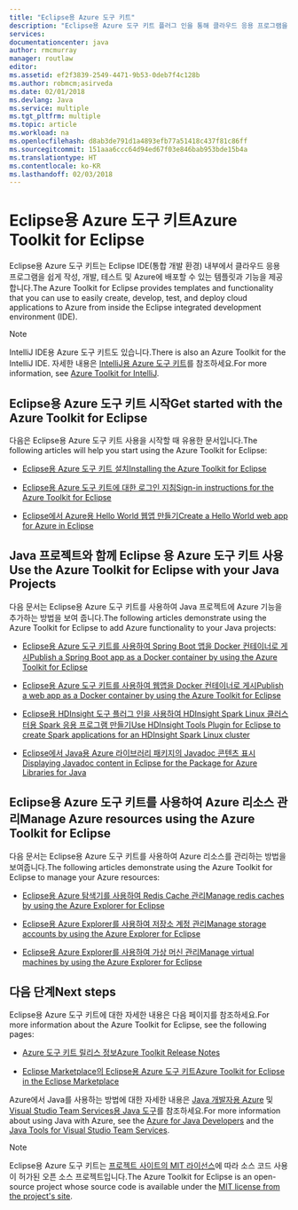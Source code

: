 ```yaml
---
title: "Eclipse용 Azure 도구 키트"
description: "Eclipse용 Azure 도구 키트 플러그 인을 통해 클라우드 응용 프로그램을 만들어 Azure에 배포하는 방법에 대해 알아봅니다."
services: 
documentationcenter: java
author: rmcmurray
manager: routlaw
editor: 
ms.assetid: ef2f3839-2549-4471-9b53-0deb7f4c128b
ms.author: robmcm;asirveda
ms.date: 02/01/2018
ms.devlang: Java
ms.service: multiple
ms.tgt_pltfrm: multiple
ms.topic: article
ms.workload: na
ms.openlocfilehash: d8ab3de791d1a4893efb77a51418c437f81c86ff
ms.sourcegitcommit: 151aaa6ccc64d94ed67f03e846bab953bde15b4a
ms.translationtype: HT
ms.contentlocale: ko-KR
ms.lasthandoff: 02/03/2018
---
```

# <a name="azure-toolkit-for-eclipse"></a><span data-ttu-id="f95e8-103">Eclipse용 Azure 도구 키트</span><span class="sxs-lookup"><span data-stu-id="f95e8-103">Azure Toolkit for Eclipse</span></span>

<span data-ttu-id="f95e8-104">Eclipse용 Azure 도구 키트는 Eclipse IDE(통합 개발 환경) 내부에서 클라우드 응용 프로그램을 쉽게 작성, 개발, 테스트 및 Azure에 배포할 수 있는 템플릿과 기능을 제공합니다.</span><span class="sxs-lookup"><span data-stu-id="f95e8-104">The Azure Toolkit for Eclipse provides templates and functionality that you can use to easily create, develop, test, and deploy cloud applications to Azure from inside the Eclipse integrated development environment (IDE).</span></span>

> [!NOTE]
> 
> <span data-ttu-id="f95e8-105">IntelliJ IDE용 Azure 도구 키트도 있습니다.</span><span class="sxs-lookup"><span data-stu-id="f95e8-105">There is also an Azure Toolkit for the IntelliJ IDE.</span></span> <span data-ttu-id="f95e8-106">자세한 내용은 [IntelliJ용 Azure 도구 키트](../intellij/azure-toolkit-for-intellij.md)를 참조하세요.</span><span class="sxs-lookup"><span data-stu-id="f95e8-106">For more information, see [Azure Toolkit for IntelliJ](../intellij/azure-toolkit-for-intellij.md).</span></span>
> 

## <a name="get-started-with-the-azure-toolkit-for-eclipse"></a><span data-ttu-id="f95e8-107">Eclipse용 Azure 도구 키트 시작</span><span class="sxs-lookup"><span data-stu-id="f95e8-107">Get started with the Azure Toolkit for Eclipse</span></span>
<span data-ttu-id="f95e8-108">다음은 Eclipse용 Azure 도구 키트 사용을 시작할 때 유용한 문서입니다.</span><span class="sxs-lookup"><span data-stu-id="f95e8-108">The following articles will help you start using the Azure Toolkit for Eclipse:</span></span>

* [<span data-ttu-id="f95e8-109">Eclipse용 Azure 도구 키트 설치</span><span class="sxs-lookup"><span data-stu-id="f95e8-109">Installing the Azure Toolkit for Eclipse</span></span>](azure-toolkit-for-eclipse-installation.md)

* [<span data-ttu-id="f95e8-110">Eclipse용 Azure 도구 키트에 대한 로그인 지침</span><span class="sxs-lookup"><span data-stu-id="f95e8-110">Sign-in instructions for the Azure Toolkit for Eclipse</span></span>](azure-toolkit-for-eclipse-sign-in-instructions.md)

* [<span data-ttu-id="f95e8-111">Eclipse에서 Azure용 Hello World 웹앱 만들기</span><span class="sxs-lookup"><span data-stu-id="f95e8-111">Create a Hello World web app for Azure in Eclipse</span></span>](azure-toolkit-for-eclipse-create-hello-world-web-app.md)

## <a name="use-the-azure-toolkit-for-eclipse-with-your-java-projects"></a><span data-ttu-id="f95e8-112">Java 프로젝트와 함께 Eclipse 용 Azure 도구 키트 사용</span><span class="sxs-lookup"><span data-stu-id="f95e8-112">Use the Azure Toolkit for Eclipse with your Java Projects</span></span>
<span data-ttu-id="f95e8-113">다음 문서는 Eclipse용 Azure 도구 키트를 사용하여 Java 프로젝트에 Azure 기능을 추가하는 방법을 보여 줍니다.</span><span class="sxs-lookup"><span data-stu-id="f95e8-113">The following articles demonstrate using the Azure Toolkit for Eclipse to add Azure functionality to your Java projects:</span></span>

* [<span data-ttu-id="f95e8-114">Eclipse용 Azure 도구 키트를 사용하여 Spring Boot 앱을 Docker 컨테이너로 게시</span><span class="sxs-lookup"><span data-stu-id="f95e8-114">Publish a Spring Boot app as a Docker container by using the Azure Toolkit for Eclipse</span></span>](azure-toolkit-for-eclipse-publish-spring-boot-docker-app.md)

* [<span data-ttu-id="f95e8-115">Eclipse용 Azure 도구 키트를 사용하여 웹앱을 Docker 컨테이너로 게시</span><span class="sxs-lookup"><span data-stu-id="f95e8-115">Publish a web app as a Docker container by using the Azure Toolkit for Eclipse</span></span>](azure-toolkit-for-eclipse-publish-as-docker-container.md)

* [<span data-ttu-id="f95e8-116">Eclipse용 HDInsight 도구 플러그 인을 사용하여 HDInsight Spark Linux 클러스터용 Spark 응용 프로그램 만들기</span><span class="sxs-lookup"><span data-stu-id="f95e8-116">Use HDInsight Tools Plugin for Eclipse to create Spark applications for an HDInsight Spark Linux cluster</span></span>](/azure/hdinsight/hdinsight-apache-spark-eclipse-tool-plugin)

* [<span data-ttu-id="f95e8-117">Eclipse에서 Java용 Azure 라이브러리 패키지의 Javadoc 콘텐츠 표시</span><span class="sxs-lookup"><span data-stu-id="f95e8-117">Displaying Javadoc content in Eclipse for the Package for Azure Libraries for Java</span></span>](azure-toolkit-for-eclipse-displaying-javadoc-content-for-azure-libraries.md)

## <a name="manage-azure-resources-using-the-azure-toolkit-for-eclipse"></a><span data-ttu-id="f95e8-118">Eclipse용 Azure 도구 키트를 사용하여 Azure 리소스 관리</span><span class="sxs-lookup"><span data-stu-id="f95e8-118">Manage Azure resources using the Azure Toolkit for Eclipse</span></span>
<span data-ttu-id="f95e8-119">다음 문서는 Eclipse용 Azure 도구 키트를 사용하여 Azure 리소스를 관리하는 방법을 보여줍니다.</span><span class="sxs-lookup"><span data-stu-id="f95e8-119">The following articles demonstrate using the Azure Toolkit for Eclipse to manage your Azure resources:</span></span>

* [<span data-ttu-id="f95e8-120">Eclipse용 Azure 탐색기를 사용하여 Redis Cache 관리</span><span class="sxs-lookup"><span data-stu-id="f95e8-120">Manage redis caches by using the Azure Explorer for Eclipse</span></span>](azure-toolkit-for-eclipse-managing-redis-caches-using-azure-explorer.md)

* [<span data-ttu-id="f95e8-121">Eclipse용 Azure Explorer를 사용하여 저장소 계정 관리</span><span class="sxs-lookup"><span data-stu-id="f95e8-121">Manage storage accounts by using the Azure Explorer for Eclipse</span></span>](azure-toolkit-for-eclipse-managing-storage-accounts-using-azure-explorer.md)

* [<span data-ttu-id="f95e8-122">Eclipse용 Azure Explorer를 사용하여 가상 머신 관리</span><span class="sxs-lookup"><span data-stu-id="f95e8-122">Manage virtual machines by using the Azure Explorer for Eclipse</span></span>](azure-toolkit-for-eclipse-managing-virtual-machines-using-azure-explorer.md)

## <a name="next-steps"></a><span data-ttu-id="f95e8-123">다음 단계</span><span class="sxs-lookup"><span data-stu-id="f95e8-123">Next steps</span></span>

<span data-ttu-id="f95e8-124">Eclipse용 Azure 도구 키트에 대한 자세한 내용은 다음 페이지를 참조하세요.</span><span class="sxs-lookup"><span data-stu-id="f95e8-124">For more information about the Azure Toolkit for Eclipse, see the following pages:</span></span>

* [<span data-ttu-id="f95e8-125">Azure 도구 키트 릴리스 정보</span><span class="sxs-lookup"><span data-stu-id="f95e8-125">Azure Toolkit Release Notes</span></span>](https://github.com/Microsoft/azure-tools-for-java/releases)

* [<span data-ttu-id="f95e8-126">Eclipse Marketplace의 Eclipse용 Azure 도구 키트</span><span class="sxs-lookup"><span data-stu-id="f95e8-126">Azure Toolkit for Eclipse in the Eclipse Marketplace</span></span>](http://marketplace.eclipse.org/content/azure-toolkit-eclipse)

<span data-ttu-id="f95e8-127">Azure에서 Java를 사용하는 방법에 대한 자세한 내용은 [Java 개발자용 Azure](https://docs.microsoft.com/java/azure/) 및 [Visual Studio Team Services용 Java 도구](https://java.visualstudio.com/)를 참조하세요.</span><span class="sxs-lookup"><span data-stu-id="f95e8-127">For more information about using Java with Azure, see the [Azure for Java Developers](https://docs.microsoft.com/java/azure/) and the [Java Tools for Visual Studio Team Services](https://java.visualstudio.com/).</span></span>

<!-- [!INCLUDE [azure-toolkit-for-eclipse-additional-resources](../includes/azure-toolkit-for-eclipse-additional-resources.md)] -->

> [!NOTE]
> 
> <span data-ttu-id="f95e8-128">Eclipse용 Azure 도구 키트는 [프로젝트 사이트의 MIT 라이선스](https://github.com/microsoft/azure-tools-for-java)에 따라 소스 코드 사용이 허가된 오픈 소스 프로젝트입니다.</span><span class="sxs-lookup"><span data-stu-id="f95e8-128">The Azure Toolkit for Eclipse is an open-source project whose source code is available under the [MIT license from the project's site](https://github.com/microsoft/azure-tools-for-java).</span></span>
> 

<!-- URL List -->

[Azure for Java Developers]: https://docs.microsoft.com/java/azure
[Java Tools for Visual Studio Team Services]: https://java.visualstudio.com/

<!-- Temporarily Deprecated URLs -->

<!-- [Deploying large deployments](azure-toolkit-for-eclipse-deploying-large-deployments.md) -->
<!-- [How to Maintain Session Data with Session Affinity]: http://go.microsoft.com/fwlink/?LinkID=699539 -->
<!-- [How to Use Co-located Caching]: http://go.microsoft.com/fwlink/?LinkID=699542 -->
<!-- [How to Use Dedicated Caching]: http://go.microsoft.com/fwlink/?LinkID=699543 -->
<!-- [How to Use JMS with AMQP 1.0 in Azure with Eclipse]: http://go.microsoft.com/fwlink/?LinkID=699544 -->
<!-- [How to Use SSL Offloading]: http://go.microsoft.com/fwlink/?LinkID=699545 -->
<!-- [SSL Offloading]: http://go.microsoft.com/fwlink/?LinkID=699549 -->
<!-- [Using the Azure Service Runtime Library in JSP]: http://go.microsoft.com/fwlink/?LinkID=699551 -->
<!-- [How to Authenticate Web Users with Azure Access Control Service Using Eclipse]: /azure/active-directory/active-directory-java-authenticate-users-access-control-eclipse.md -->
<!-- [Debug a Java Web App on Azure in Eclipse]: /azure/app-service-web/app-service-web-debug-java-web-app-in-eclipse.md -->
<!-- [Debugging Azure Applications in Eclipse]: azure-toolkit-for-eclipse-debugging-azure-applications.md -->

<!-- Legacy MSDN URL = https://msdn.microsoft.com/library/azure/hh694271.aspx -->
